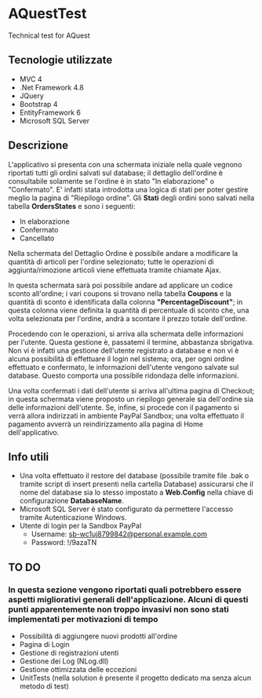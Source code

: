 # AQuestTest
Technical test for AQuest

## Tecnologie utilizzate
- MVC 4
- .Net Framework 4.8
- JQuery
- Bootstrap 4
- EntityFramework 6
- Microsoft SQL Server

## Descrizione
L'applicativo si presenta con una schermata iniziale nella quale vegnono riportati tutti gli ordini salvati sul database; il dettaglio dell'ordine è consultabile solamente se l'ordine è in stato "In elaborazione" o "Confermato". 
E' infatti stata introdotta una logica di stati per poter gestire meglio la pagina di "Riepilogo ordine".
Gli **Stati** degli ordini sono salvati nella tabella **OrdersStates** e sono i seguenti:
- In elaborazione
- Confermato
- Cancellato

Nella schermata del Dettaglio Ordine è possibile andare a modificare la quantità di articoli per l'ordine selezionato; tutte le operazioni di aggiunta/rimozione articoli viene effettuata tramite chiamate Ajax. 

In questa schermata sarà poi possibile andare ad applicare un codice sconto all'ordine; i vari coupons si trovano nella tabella **Coupons** e la quantità di sconto è identificata dalla colonna **"PercentageDiscount"**; in questa colonna viene definita la quantità di percentuale di sconto che, una volta selezionata per l'ordine, andrà a scontare il prezzo totale dell'ordine.

Procedendo con le operazioni, si arriva alla schermata delle informazioni per l'utente. Questa gestione è, passatemi il termine, abbastanza sbrigativa. Non vi è infatti una gestione dell'utente registrato a database e non vi è alcuna possibilità di effettuare il login nel sistema; ora, per ogni ordine effettuato e confermato, le informazioni dell'utente vengono salvate sul database. Questo comporta una possibile ridondaza delle informazioni.

Una volta confermati i dati dell'utente si arriva all'ultima pagina di Checkout; in questa schermata viene proposto un riepilogo generale sia dell'ordine sia delle informazioni dell'utente. Se, infine, si procede con il pagamento si verrà allora indirizzati in ambiente PayPal Sandbox; una volta effettuato il pagamento avverrà un reindirizzamento alla pagina di Home dell'applicativo.

## Info utili
- Una volta effettuato il restore del database (possibile tramite file .bak o tramite script di insert presenti nella cartella Database) assicurarsi che il nome del database sia lo stesso impostato a **Web.Config** nella chiave di configurazione **DatabaseName**.
- Microsoft SQL Server è stato configurato da permettere l'accesso tramite Autenticazione Windows.
- Utente di login per la Sandbox PayPal
    - Username: sb-wc1uj8799842@personal.example.com
    - Password: !/9azaTN

## TO DO
### In questa sezione vengono riportati quali potrebbero essere aspetti migliorativi generali dell'applicazione. Alcuni di questi punti apparentemente non troppo invasivi non sono stati implementati per motivazioni di tempo
- Possibilità di aggiungere nuovi prodotti all'ordine
- Pagina di Login
- Gestione di registrazioni utenti
- Gestione dei Log (NLog.dll)
- Gestione ottimizzata delle eccezioni
- UnitTests (nella solution è presente il progetto dedicato ma senza alcun metodo di test)
